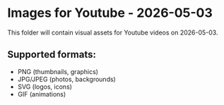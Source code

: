 # Images for Youtube - 2026-05-03

This folder will contain visual assets for Youtube videos on 2026-05-03.

## Supported formats:
- PNG (thumbnails, graphics)
- JPG/JPEG (photos, backgrounds)
- SVG (logos, icons)
- GIF (animations)
